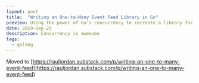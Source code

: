 ```yaml
---
layout: post
title:  "Writing an One-to-Many Event Feed Library in Go"
preview: Using the power of Go's concurrency to recreate a library for one-to-many event subscriptions...
date: 2019-Sep-23
description: Concurrency is awesome
tags: 
  - golang 
---
```


Moved to [https://rauljordan.substack.com/p/writing-an-one-to-many-event-feed](https://rauljordan.substack.com/p/writing-an-one-to-many-event-feed)
